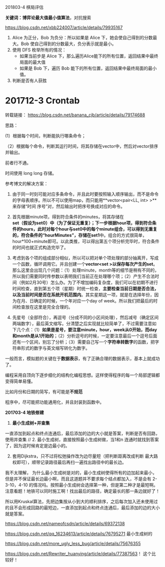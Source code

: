 201803-4 棋局评估

**关键词：博弈论最大值最小值算法**，对抗搜索 

<https://blog.csdn.net/xbb224007/article/details/79935167>

1. Alice 为正分，Bob 为负分：所以如果是 Alice 下，她会使自己得到的分数最大。Bob 使自己得到的分数最大，负分表示就是最小。
2. 使用 DFS 枚举所有的情况：
   - 如果当前步是 Alice 下，那么遍历Alice能下的所有位置，返回结果中最终局面的最大值
   - 如果是 Bob 下，遍历 Bob 能下的所有位置，返回结果中最终局面的最小值。
3. 判断是否有人获胜





# 201712-3 Crontab

转载链接： <https://blog.csdn.net/banana_cjb/article/details/79174688>



思路：

  (1）根据每个时间，判断能执行哪条命令；

（2）根据每个命令，判断其运行时间，将其存储在vector中，然后对vector排序并输出。

前者行不通。

时间使用 long long 存储。

参考博文的解决方案：

1. 由于同一时刻可能对应多条命令，并且此时要按照输入顺序输出，而不是命令的字母表顺序。所以不可以使用map，而只能用**vector<pair<LL, int> >**来存储“时间 序号”对，然后输出时把序号换成对应的命令。

2. 首先根据minute项，得到符合条件的minutes，将其存储在**set（假设为set0）**中（为了保证无重复）；下一步根据hour项，得到符合条件的hours，此时对每个hour与set0中的每个minute组合，可以得到无重复的，符合条件的“hourMinutes”，存储在**set1**中。组合的方式很简单，hour*100+minute即可。以此类推，可以得出第五个项分析完毕时，符合条件的时间也就正式构造完毕了。

3. 考虑到各个项的组成部分相似，所以可以把对单个项处理的部分抽离开，写成一个函数，循环调用它。并且创建一个**vector<set<LL> >以保存每次产生的set**。那么这里会出现几个问题：（1）处理minute，month等的细节是稍有不同的，所以我们需要同时传参数以表明我们当前正在处理哪个项；（2）产生不合法时间（例如2月30号）怎么办。为了不增加编码复杂度，我们可以在初期不进行时间检查，直到第五个项（星期）时统一检查，**主要检查当前日期是否合法，以及当前时间是否在系统开机范围内**。其实星期这一项，就是在选择年份，因为在月、日确定的时候，一个年对应一个day of week。所以我们把最后的时间检查放在这里是完全合理的。

4. 先星号（全部符合），再逗号（分成不同的小区间处理），然后减号（确定区间两端数字），最后英文缩写。分清楚之后实现就比较简单了，不过需要注意如下几个点：（1）**如果是星号，要注意minute，hour，week从0开始，而day和month是从1开始的**；（2）分析逗号的时候，一定要注意最后一个逗号后面还有一个区间，别忘了分析；（3）需要自己写一个**字符串转数字**的函数，把字符串形式的数字与英文缩写转化为数字。

   

​     一般而言，模拟题的关键在于**数据表示**，有了正确合理的数据表示，基本上就成功了。

  编程采用自顶向下逐步细化的结构化编程思想。这样使得程序的每一个局部逻辑都变得简单易懂。

比如月份和日期的简写，有可能是**不规范**

  程序中，尽可能把功能通用化，并且封装到函数中。





**201703-4 地铁修建**



1. **最小生成树+并查集**

一直添加到起点和终点连通后，最后添加的边的大小就是答案，判断是否有回路，使用并查集 // 2. 最小生成树，直接按照最小生成树做，当1和n 连通时就找到答案了，因为这时候肯定是边最小的。

2. 套用Dijkstra，只不过将松弛操作改为边尽量短（把判断距离改成判断 最大路权即可），顺带记录路径最后再扫一遍找出路径中的最长边。 





我不太理解，  为什么最小生成树是对的，最小生成树使得所有的边加起来最小，但是并不保证最长边最小啊，而且这道题并不要求每个结点都加入，不是会有 2-3-10，4-10 的情况吗。按照最小生成树会选择第一种，但是第二种才是最短啊。注意看题！地铁可以同时施工啊！找出最后的路径，确定最长的那一条边就好了！

所以用Kruskal算法，先把边集按从小到大的顺利排序，之后每次加入还未使用过的且不会形成回路的最短边，一直添加到起点和终点连通后，最后添加的边的大小就是答案。



<https://blog.csdn.net/nameofcsdn/article/details/69372138>

<https://blog.csdn.net/qq_16234613/article/details/76795271> 最小生成树的

<https://blog.csdn.net/more_ugly_less_bug/article/details/75676355>

<https://blog.csdn.net/Rewriter_huanying/article/details/77387563>！  这个比较好！

